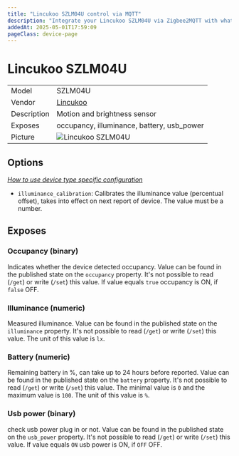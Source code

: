 ```yaml
---
title: "Lincukoo SZLM04U control via MQTT"
description: "Integrate your Lincukoo SZLM04U via Zigbee2MQTT with whatever smart home infrastructure you are using without the vendor's bridge or gateway."
addedAt: 2025-05-01T17:59:09
pageClass: device-page
---
```


<!-- !!!! -->
<!-- ATTENTION: This file is auto-generated through docgen! -->
<!-- You can only edit the "Notes"-Section between the two comment lines "Notes BEGIN" and "Notes END". -->
<!-- Do not use h1 or h2 heading within "## Notes"-Section. -->
<!-- !!!! -->

# Lincukoo SZLM04U

|     |     |
|-----|-----|
| Model | SZLM04U  |
| Vendor  | [Lincukoo](/supported-devices/#v=Lincukoo)  |
| Description | Motion and brightness sensor |
| Exposes | occupancy, illuminance, battery, usb_power |
| Picture | ![Lincukoo SZLM04U](https://www.zigbee2mqtt.io/images/devices/SZLM04U.png) |


<!-- Notes BEGIN: You can edit here. Add "## Notes" headline if not already present. -->


<!-- Notes END: Do not edit below this line -->



## Options
*[How to use device type specific configuration](../guide/configuration/devices-groups.md#specific-device-options)*

* `illuminance_calibration`: Calibrates the illuminance value (percentual offset), takes into effect on next report of device. The value must be a number.


## Exposes

### Occupancy (binary)
Indicates whether the device detected occupancy.
Value can be found in the published state on the `occupancy` property.
It's not possible to read (`/get`) or write (`/set`) this value.
If value equals `true` occupancy is ON, if `false` OFF.

### Illuminance (numeric)
Measured illuminance.
Value can be found in the published state on the `illuminance` property.
It's not possible to read (`/get`) or write (`/set`) this value.
The unit of this value is `lx`.

### Battery (numeric)
Remaining battery in %, can take up to 24 hours before reported.
Value can be found in the published state on the `battery` property.
It's not possible to read (`/get`) or write (`/set`) this value.
The minimal value is `0` and the maximum value is `100`.
The unit of this value is `%`.

### Usb power (binary)
check usb power plug in or not.
Value can be found in the published state on the `usb_power` property.
It's not possible to read (`/get`) or write (`/set`) this value.
If value equals `ON` usb power is ON, if `OFF` OFF.

